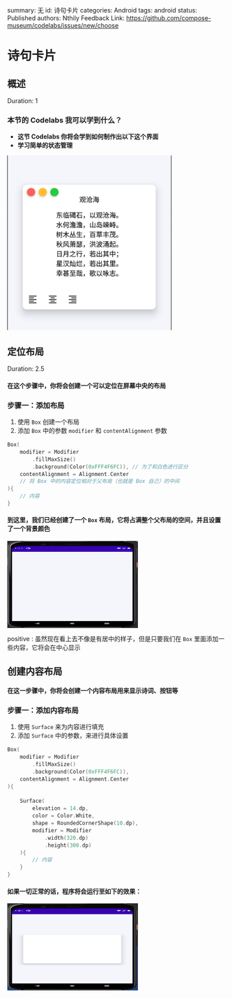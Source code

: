 summary: 无
id: 诗句卡片
categories: Android
tags: android
status: Published
authors: Nthily
Feedback Link: https://github.com/compose-museum/codelabs/issues/new/choose

# 诗句卡片

## 概述
Duration: 1

### 本节的 Codelabs 我可以学到什么？

- **这节 Codelabs 你将会学到如何制作出以下这个界面**
- **学习简单的状态管理**

![](assets/诗句卡片/demo.png)


## 定位布局
Duration: 2.5

#### 在这个步骤中，你将会创建一个可以定位在屏幕中央的布局

### **步骤一：添加布局**



1. 使用 `Box` 创建一个布局
2. 添加 `Box` 中的参数 `modifier` 和 `contentAlignment` 参数

```kotlin
Box(
    modifier = Modifier
        .fillMaxSize()
        .background(Color(0xFFF4F6FC)), // 为了和白色进行区分
    contentAlignment = Alignment.Center 
    // 将 Box 中的内容定位相对于父布局（也就是 Box 自己）的中间
){
    // 内容
}
```

#### 到这里，我们已经创建了一个 `Box` 布局，它将占满整个父布局的空间，并且设置了一个背景颜色

 <img src="assets/诗句卡片/demo1.png" width = "300" height = "200" align=center />

positive
: 虽然现在看上去不像是有居中的样子，但是只要我们在 `Box` 里面添加一些内容，它将会在中心显示

## 创建内容布局

#### 在这一步骤中，你将会创建一个内容布局用来显示诗词、按钮等

### **步骤一：添加内容布局**

1. 使用 `Surface` 来为内容进行填充
2. 添加 `Surface` 中的参数，来进行具体设置

``` kotlin
Box(
    modifier = Modifier
        .fillMaxSize()
        .background(Color(0xFFF4F6FC)),
    contentAlignment = Alignment.Center
){

    Surface(
        elevation = 14.dp,
        color = Color.White,
        shape = RoundedCornerShape(10.dp),
        modifier = Modifier
            .width(320.dp)
            .height(300.dp)
    ){
        // 内容
    }
}
```

#### **如果一切正常的话，程序将会运行至如下的效果：**

 <img src="assets/诗句卡片/demo2.png" width = "300" height = "200" align=center />